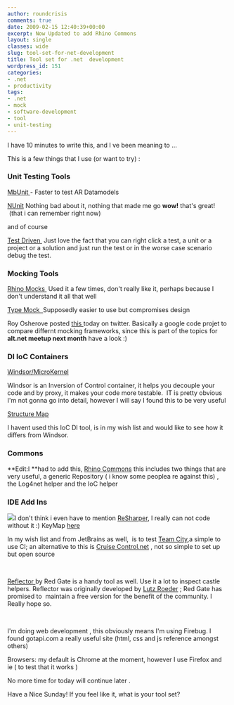 ```yaml
---
author: roundcrisis
comments: true
date: 2009-02-15 12:40:39+00:00
excerpt: Now Updated to add Rhino Commons
layout: single
classes: wide
slug: tool-set-for-net-development
title: Tool set for .net  development
wordpress_id: 151
categories:
- .net
- productivity
tags:
- .net
- mock
- software-development
- tool
- unit-testing
---
```


I have 10 minutes to write this, and I ve been meaning to ...

This is a few things that I use (or want to try) :


### **Unit Testing Tools**


[MbUnit ](http://www.mbunit.com/)- Faster to test AR Datamodels 

[NUnit](http://nunit.org/index.php) Nothing bad about it, nothing that made me go **wow!** that's great!  (that i can remember right now)

and of course

[Test Driven ](http://www.testdriven.net/) Just love the fact that you can right click a test, a unit or a project or a solution and just run the test or in the worse case scenario debug the test.


### Mocking Tools


[Rhino Mocks ](http://ayende.com/projects/rhino-mocks.aspx) Used it a few times, don't really like it, perhaps because I don't understand it all that well

[Type Mock  ](http://www.typemock.com/)Supposedly easier to use but compromises design

Roy Osherove posted [this ](http://code.google.com/p/mocking-frameworks-compare/)today on twitter. Basically a google code projet to compare differnt mocking frameworks, since this is part of the topics for **alt.net meetup next month** have a look :) 


### DI IoC Containers


[Windsor/MicroKernel](http://castleproject.org/container/index.html)

Windsor is an Inversion of Control container, it helps you decouple your code and by proxy, it makes your code more testable.  IT is pretty obvious I'm not gonna go into detail, however I will say I found this to be very useful

[Structure Map](http://structuremap.sourceforge.net/Default.htm)

I havent used this IoC DI tool, is in my wish list and would like to see how it differs from Windsor.


### Commons


**Edit:I **had to add this, [Rhino Commons](http://ayende.com/wiki/Rhino%20Commons.ashx) this includes two things that are very useful, a generic Repository ( i know some peoplea re against this) , the Log4net helper and the IoC helper


### IDE Add Ins


![](http://www.jetbrains.com/resharper/favicon.ico)I don't think i even have to mention [ReSharper](http://www.jetbrains.com/resharper/), I really can not code without it :) KeyMap [here](http://www.jetbrains.com/resharper/documentation/feature_map.html)

In my wish list and from JetBrains as well,  is to test [Team City](http://www.jetbrains.com/teamcity/),a simple to use CI; an alternative to this is [Cruise Control.net](http://confluence.public.thoughtworks.org/display/CCNET/Welcome+to+CruiseControl.NET) , not so simple to set up but open source

 

[Reflector ](http://www.red-gate.com/products/reflector/)by Red Gate is a handy tool as well. Use it a lot to inspect castle helpers. Reflector was originally developed by [Lutz Roeder](http://www.lutzroeder.com/) ; Red Gate has promised to  maintain a free version for the benefit of the community. I Really hope so.

 

I'm doing web development , this obviously means I'm using Firebug. I found gotapi.com a really useful site (html, css and js reference amongst others)

Browsers: my default is Chrome at the moment, however I use Firefox and ie ( to test that it works )

No more time for today will continue later .  

Have a Nice Sunday! If you feel like it, what is your tool set?
